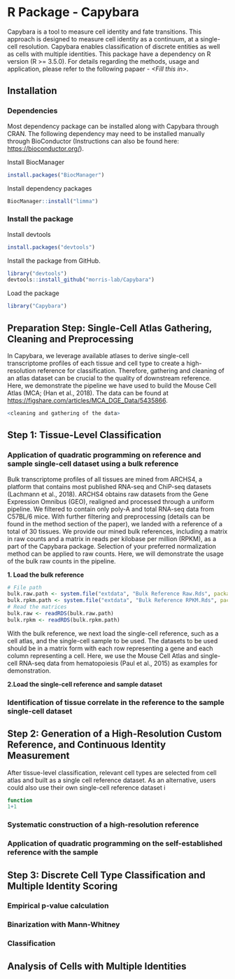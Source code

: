 # R Package - Capybara
Capybara is a tool to measure cell identity and fate transitions. This approach is designed to measure cell identity as a continuum, at a single-cell resolution. Capybara enables classification of discrete entities as well as cells with multiple identities. This package have a dependency on R version (R >= 3.5.0). For details regarding the methods, usage and application, please refer to the following papaer - *\<Fill this in\>*.

## Installation
### Dependencies
Most dependency package can be installed along with Capybara through CRAN. The following dependency may need to be installed manually through BioConductor (Instructions can also be found here: https://bioconductor.org/).

Install BiocManager
```r
install.packages("BiocManager")
```
Install dependency packages
```r
BiocManager::install("limma")
```

### Install the package
Install devtools
```r
install.packages("devtools")
```
Install the package from GitHub.
```r
library("devtools")
devtools::install_github("morris-lab/Capybara")
```
Load the package
```r
library("Capybara")
```
## Preparation Step: Single-Cell Atlas Gathering, Cleaning and Preprocessing
In Capybara, we leverage available atlases to derive single-cell transcriptome profiles of each tissue and cell type to create a high-resolution reference for classification. Therefore, gathering and cleaning of an atlas dataset can be crucial to the quality of downstream reference. Here, we demonstrate the pipeline we have used to build the Mouse Cell Atlas (MCA; (Han et al., 2018). The data can be found at https://figshare.com/articles/MCA_DGE_Data/5435866.

```r
<cleaning and gathering of the data>
```

## Step 1: Tissue-Level Classification
### Application of quadratic programming on reference and sample single-cell dataset using a bulk reference
Bulk transcriptome profiles of all tissues are mined from ARCHS4, a platform that contains most published RNA-seq and ChiP-seq datasets (Lachmann et al.,  2018). ARCHS4 obtains raw datasets from the Gene Expression Omnibus (GEO), realigned and processed through a uniform pipeline. We filtered to contain only poly-A and total RNA-seq data from C57BL/6 mice. With further filtering and preprocessing (details can be found in the method section of the paper), we landed with a reference of a total of 30 tissues. We provide our mined bulk references, including a matrix in raw counts and a matrix in reads per kilobase per million (RPKM), as a part of the Capybara package. Selection of your preferred normalization method can be applied to raw counts. Here, we will demonstrate the usage of the bulk raw counts in the pipeline.

**1. Load the bulk reference**
```r
# File path
bulk.raw.path <- system.file("extdata", "Bulk Reference Raw.Rds", package = "CellTagR")
bulk.rpkm.path <- system.file("extdata", "Bulk Reference RPKM.Rds", package = "CellTagR")
# Read the matrices
bulk.raw <- readRDS(bulk.raw.path)
bulk.rpkm <- readRDS(bulk.rpkm.path)
```

With the bulk reference, we next load the single-cell reference, such as a cell atlas, and the single-cell sample to be used. The datasets to be used should be in a matrix form with each row representing a gene and each column representing a cell. Here, we use the Mouse Cell Atlas and single-cell RNA-seq data from hematopoiesis (Paul et al., 2015) as examples for demonstration. 

**2.Load the single-cell reference and sample dataset**

### Identification of tissue correlate in the reference to the sample single-cell dataset
## Step 2: Generation of a High-Resolution Custom Reference, and Continuous Identity Measurement
After tissue-level classification, relevant cell types are selected from cell atlas and built as a single cell reference dataset. As an alternative, users could also use their own single-cell reference dataset i
``` r
function 
1+1

```
### Systematic construction of a high-resolution reference
### Application of quadratic programming on the self-established reference with the sample
## Step 3: Discrete Cell Type Classification and Multiple Identity Scoring
### Empirical p-value calculation
### Binarization with Mann-Whitney
### Classification
## Analysis of Cells with Multiple Identities

